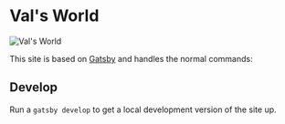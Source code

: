 # Val's World

![Val's World](https://pbs.twimg.com/media/CAlkWx0WAAAO9Up.jpg)

This site is based on [Gatsby](https://www.gatsbyjs.org/) and handles the normal commands:

## Develop

Run a `gatsby develop` to get a local development version of the site up.
